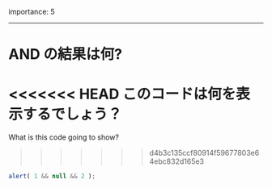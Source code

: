 importance: 5

---

# AND の結果は何?

<<<<<<< HEAD
このコードは何を表示するでしょう？
=======
What is this code going to show?
>>>>>>> d4b3c135ccf80914f59677803e64ebc832d165e3

```js
alert( 1 && null && 2 );
```
